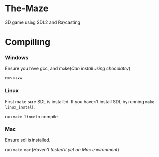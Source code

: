# The-Maze
3D game using SDL2 and  Raycasting


# Compilling

### Windows

Ensure you have gcc, and make(*Can install using chocolatey*)

run `make`

### Linux

First make sure SDL is installed. If you haven't install SDL by running `make linux_install`.

run `make linux` to compile.

### Mac

Ensure sdl is installed.

run `make mac` (*Haven't tested it yet on Mac environment*)
